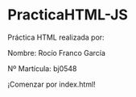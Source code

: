 # PracticaHTML-JS

Práctica HTML realizada por:

Nombre: Rocío Franco García

Nº Martícula: bj0548

¡Comenzar por index.html!

